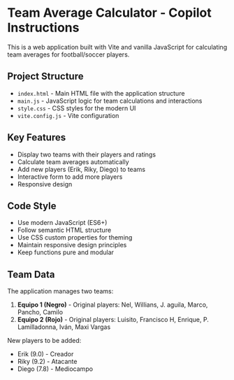 <!-- Use this file to provide workspace-specific custom instructions to Copilot. For more details, visit https://code.visualstudio.com/docs/copilot/copilot-customization#_use-a-githubcopilotinstructionsmd-file -->

# Team Average Calculator - Copilot Instructions

This is a web application built with Vite and vanilla JavaScript for calculating team averages for football/soccer players.

## Project Structure
- `index.html` - Main HTML file with the application structure
- `main.js` - JavaScript logic for team calculations and interactions
- `style.css` - CSS styles for the modern UI
- `vite.config.js` - Vite configuration

## Key Features
- Display two teams with their players and ratings
- Calculate team averages automatically
- Add new players (Erik, Riky, Diego) to teams
- Interactive form to add more players
- Responsive design

## Code Style
- Use modern JavaScript (ES6+)
- Follow semantic HTML structure
- Use CSS custom properties for theming
- Maintain responsive design principles
- Keep functions pure and modular

## Team Data
The application manages two teams:
1. **Equipo 1 (Negro)** - Original players: Nel, Willians, J. aguila, Marco, Pancho, Camilo
2. **Equipo 2 (Rojo)** - Original players: Luisito, Francisco H, Enrique, P. Lamilladonna, Iván, Maxi Vargas

New players to be added:
- Erik (9.0) - Creador
- Riky (9.2) - Atacante  
- Diego (7.8) - Mediocampo
